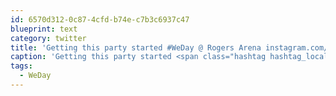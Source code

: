 ```yaml
---
id: 6570d312-0c87-4cfd-b74e-c7b3c6937c47
blueprint: text
category: twitter
title: 'Getting this party started #WeDay @ Rogers Arena instagram.com/p/fnYVTdEg8S/'
caption: 'Getting this party started <span class="hashtag hashtag_local">#<a href="http://tweettemp.darylchymko.ca/?tag=weday">WeDay</a> @ Rogers Arena <a href="http://instagram.com/p/fnYVTdEg8S/" title="http://instagram.com/p/fnYVTdEg8S/" class="link link_untco">instagram.com/p/fnYVTdEg8S/</a>'
tags:
  - WeDay
---
```

